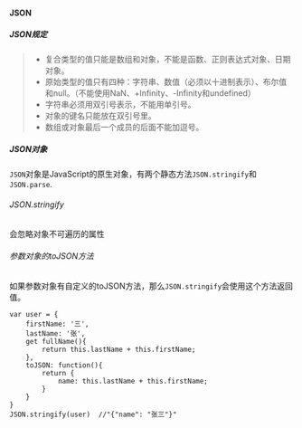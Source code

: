 #### JSON
##### JSON规定
> * 复合类型的值只能是数组和对象，不能是函数、正则表达式对象、日期对象。
> * 原始类型的值只有四种：字符串、数值（必须以十进制表示）、布尔值和null。（不能使用NaN、+Infinity、-Infinity和undefined）
> * 字符串必须用双引号表示，不能用单引号。
> * 对象的键名只能放在双引号里。
> * 数组或对象最后一个成员的后面不能加逗号。
##### JSON对象
`JSON`对象是JavaScript的原生对象，有两个静态方法`JSON.stringify`和`JSON.parse`.
###### JSON.stringify
会忽略对象不可遍历的属性
###### 参数对象的toJSON方法
如果参数对象有自定义的toJSON方法，那么`JSON.stringify`会使用这个方法返回值。
```
var user = {
	firstName: '三',
	lastName: '张',
	get fullName(){
		return this.lastName + this.firstName;
	},
	toJSON: function(){
		return {
			name: this.lastName + this.firstName;
		}
	}
}
JSON.stringify(user)  //"{"name": "张三"}"
```